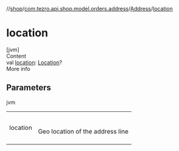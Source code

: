 //[shop](../../../index.md)/[com.tezro.api.shop.model.orders.address](../index.md)/[Address](index.md)/[location](location.md)



# location  
[jvm]  
Content  
val [location](location.md): [Location](../-location/index.md)?  
More info  


## Parameters  
  
jvm  
  
| | |
|---|---|
| <a name="com.tezro.api.shop.model.orders.address/Address/location/#/PointingToDeclaration/"></a>location| <a name="com.tezro.api.shop.model.orders.address/Address/location/#/PointingToDeclaration/"></a><br><br>Geo location of the address line<br><br>|
  
  



